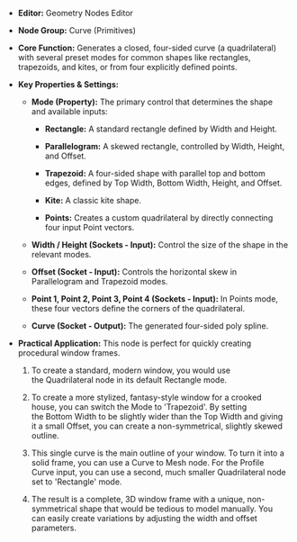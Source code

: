 - **Editor:** Geometry Nodes Editor
    
- **Node Group:** Curve (Primitives)
    
- **Core Function:** Generates a closed, four-sided curve (a quadrilateral) with several preset modes for common shapes like rectangles, trapezoids, and kites, or from four explicitly defined points.
    
- **Key Properties & Settings:**
    
    - **Mode (Property):** The primary control that determines the shape and available inputs:
        
        - **Rectangle:** A standard rectangle defined by Width and Height.
            
        - **Parallelogram:** A skewed rectangle, controlled by Width, Height, and Offset.
            
        - **Trapezoid:** A four-sided shape with parallel top and bottom edges, defined by Top Width, Bottom Width, Height, and Offset.
            
        - **Kite:** A classic kite shape.
            
        - **Points:** Creates a custom quadrilateral by directly connecting four input Point vectors.
            
    - **Width / Height (Sockets - Input):** Control the size of the shape in the relevant modes.
        
    - **Offset (Socket - Input):** Controls the horizontal skew in Parallelogram and Trapezoid modes.
        
    - **Point 1, Point 2, Point 3, Point 4 (Sockets - Input):** In Points mode, these four vectors define the corners of the quadrilateral.
        
    - **Curve (Socket - Output):** The generated four-sided poly spline.
        
- **Practical Application:** This node is perfect for quickly creating procedural window frames.
    
    1. To create a standard, modern window, you would use the Quadrilateral node in its default Rectangle mode.
        
    2. To create a more stylized, fantasy-style window for a crooked house, you can switch the Mode to 'Trapezoid'. By setting the Bottom Width to be slightly wider than the Top Width and giving it a small Offset, you can create a non-symmetrical, slightly skewed outline.
        
    3. This single curve is the main outline of your window. To turn it into a solid frame, you can use a Curve to Mesh node. For the Profile Curve input, you can use a second, much smaller Quadrilateral node set to 'Rectangle' mode.
        
    4. The result is a complete, 3D window frame with a unique, non-symmetrical shape that would be tedious to model manually. You can easily create variations by adjusting the width and offset parameters.